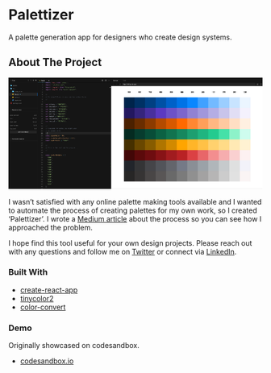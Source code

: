 # Palettizer
A palette generation app for designers who create design systems.

<!-- ABOUT THE PROJECT -->
## About The Project

<img src="images/hero.png">

I wasn’t satisfied with any online palette making tools available and I wanted to automate the process of creating palettes for my own work, so I created ‘Palettizer’. I wrote a [Medium article](https://uxdesign.cc/color-palettes-for-design-systems-part-i-f18d7fa1cd98) about the process so you can see how I approached the problem.

I hope find this tool useful for your own design projects. Please reach out with any questions and follow me on [Twitter](https://twitter.com/caoimghgin) or connect via [LinkedIn](https://www.linkedin.com/in/kevinrmuldoon/).

### Built With

* [create-react-app](https://github.com/facebook/create-react-app)
* [tinycolor2](https://www.npmjs.com/package/tinycolor2)
* [color-convert](https://www.npmjs.com/package/color-convert)

### Demo

Originally showcased on codesandbox.

* [codesandbox.io](https://codesandbox.io/s/palettizer-d0fop?file=/src/App.js)